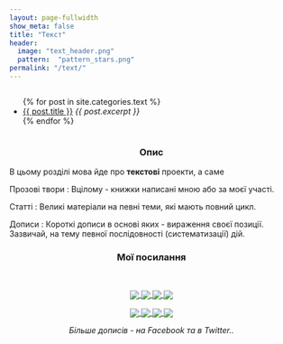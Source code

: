 ```yaml
---
layout: page-fullwidth
show_meta: false
title: "Текст"
header:
  image: "text_header.png"
  pattern:  "pattern_stars.png"
permalink: "/text/"
---
```



<div class="row">


<!-- CONTENT -->
<div class="medium-8 medium-pull-4 columns" markdown="1">

<ul>
    {% for post in site.categories.text %}
    <li><a href="{{ site.url }}{{ site.baseurl }}{{ post.url }}">{{ post.title }}</a>
      <i>{{ post.excerpt }}</i>
    </li>
    {% endfor %}
</ul>

</div>

<!-- SIDEBAR -->

<div class="medium-4 medium-push-8 columns" markdown="1">
<div class="panel radius" markdown="1">
<div align="center"><h3>Опис</h3></div>
В цьому розділі мова йде про <b>текстові</b> проекти, а саме

Прозові твори
:  Вцілому - книжки написані мною або за моєї участі.

Статті
:  Великі матеріали на певні теми, які мають повний цикл.

Дописи
:  Короткі дописи в основі яких - вираження своєї позиції. Зазвичай, на тему певної послідовності (систематизації) дій.


<div align="center">
    <h3>Мої посилання</h3>
    </br>
    <p>
        <a target="_blank" href="https://dmytrohoi.github.io/">
            <img style="vertical-align: sub !important;" src="https://dmytrohoi.github.io/images/social/st.png">
        </a>
        <a target="_blank" href="https://fb.com/dmytro.hoi">
            <img style="vertical-align: sub !important;" src="https://dmytrohoi.github.io/images/social/fb.png">
        </a>
        <a target="_blank" href="https://github.com/dmytrohoi">
            <img style="vertical-align: sub !important;" src="https://dmytrohoi.github.io/images/social/gh.png">
        </a>
        <a target="_blank" href="https://twitter.com/criticoffer">
            <img style="vertical-align: sub !important;" src="https://dmytrohoi.github.io/images/social/tw.png">
        </a>
    </p>
    <p>
        <a target="_blank" href="https://dmytrohoi.github.io/cv">
            <img style="vertical-align: sub !important;" src="https://dmytrohoi.github.io/images/social/cv.png">
        </a>
        <a target="_blank" href="https://www.linkedin.com/in/dmytrohoi">
            <img style="vertical-align: sub !important;" src="https://dmytrohoi.github.io/images/social/li.png">
        </a>
        <a target="_blank" href="https://instagram.com/dmhoi78">
            <img style="vertical-align: sub !important;" src="https://dmytrohoi.github.io/images/social/insta.png">
        </a>
        <a target="_blank" href="https://youtube.com/channel/UCOOftc_XjycxIsDbWsoBFtA">
            <img style="vertical-align: sub !important;" src="https://dmytrohoi.github.io/images/social/yt.png">
        </a>
    </p>
</div>

<div align="center"><i>Більше дописів - на Facebook та в Twitter..</i></div>

</div>
</div>

</div>
